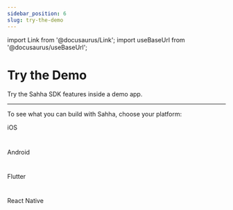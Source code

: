 ```yaml
---
sidebar_position: 6
slug: try-the-demo
---
```


import Link from '@docusaurus/Link';
import useBaseUrl from '@docusaurus/useBaseUrl';

# Try the Demo

Try the Sahha SDK features inside a demo app.

---

To see what you can build with Sahha, choose your platform:

<Link
            className="button button--secondary button--lg"
            to='https://github.com/sahha-ai/sahha-demo-ios'>
            iOS
          </Link>

#
<Link
            className="button button--secondary button--lg"
            to='https://github.com/sahha-ai/sahha-demo-android'>
            Android
          </Link>

#
<Link
            className="button button--secondary button--lg"
            to='https://github.com/sahha-ai/sahha_flutter/tree/master/example'>
            Flutter
          </Link>

#
<Link
            className="button button--secondary button--lg"
            to='https://github.com/sahha-ai/sahha-react-native/tree/master/example'>
            React Native
          </Link>